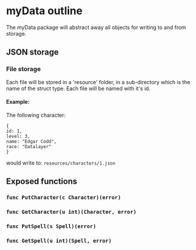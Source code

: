 # myData outline
The myData package will abstract away all objects for writing to and from storage. 


## JSON storage
### File storage
Each file will be stored in a 'resource' folder, in a sub-directory which is the name of the struct type. Each file will be named with it's id. 

#### Example:
The following character:
```
{ 
id: 1,
level: 3,
name: "Edgar Codd",
race: "Datalayer"
}
```
would write to: 
`resources/characters/1.json`

## Exposed functions
### `func PutCharacter(c Character)(error)`
### `func GetCharacter(u int)(Character, error)`
### `func PutSpell(s Spell)(error)`
### `func GetSpell(u int)(Spell, error)`